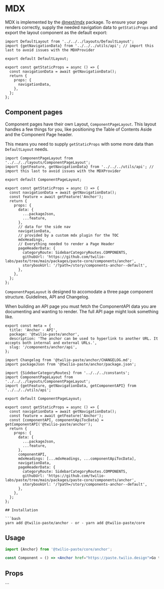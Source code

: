 # MDX

MDX is implemented by the [@next/mdx](https://nextjs.org/docs/advanced-features/using-mdx) package. To ensure your page renders correctly, supply the needed navigation data to `getStaticProps` and export the layout component as the default export:

```tsx
import DefaultLayout from '../../../layouts/DefaultLayout';
import {getNavigationData} from '../../../utils/api'; // import this last to avoid issues with the MDXProvider

export default DefaultLayout;

export const getStaticProps = async () => {
  const navigationData = await getNavigationData();
  return {
    props: {
      navigationData,
    },
  };
};
```

## Component pages

Component pages have their own Layout, `ComponentPageLayout`. This layout handles a few things for you, like positioning the Table of Contents Aside and the Component Page header.

This means you need to supply `getStaticProps` with some more data than `DefaultLayout` needs.

```tsx
import ComponentPageLayout from '../../../layouts/ComponentPageLayout';
import {getFeature, getNavigationData} from '../../../utils/api'; // import this last to avoid issues with the MDXProvider

export default ComponentPageLayout;

export const getStaticProps = async () => {
  const navigationData = await getNavigationData();
  const feature = await getFeature('Anchor');
  return {
    props: {
      data: {
        ...packageJson,
        ...feature,
      },
      // data for the side nav
      navigationData,
      // provided by a custom mdx plugin for the TOC
      mdxHeadings,
      // Everything needed to render a Page Header
      pageHeaderData: {
        categoryRoute: SidebarCategoryRoutes.COMPONENTS,
        githubUrl: 'https://github.com/twilio-labs/paste/tree/main/packages/paste-core/components/anchor',
        storybookUrl: '/?path=/story/components-anchor--default',
      },
    },
  };
};
```

`ComponentPageLayout` is designed to accomodate a three page component structure. Guidelines, API and Changelog.

When building an API page you must fetch the ComponentAPI data you are documenting and wanting to render. The full API page might look something like.

````tsx
export const meta = {
  title: 'Anchor - API',
  package: '@twilio-paste/anchor',
  description: 'The anchor can be used to hyperlink to another URL. It accepts both internal and external URLs.',
  slug: '/components/anchor/api',
};

import Changelog from '@twilio-paste/anchor/CHANGELOG.md';
import packageJson from '@twilio-paste/anchor/package.json';

import {SidebarCategoryRoutes} from '../../../constants';
import ComponentPageLayout from '../../../layouts/ComponentPageLayout';
import {getFeature, getNavigationData, getComponentAPI} from '../../../utils/api';

export default ComponentPageLayout;

export const getStaticProps = async () => {
  const navigationData = await getNavigationData();
  const feature = await getFeature('Anchor');
  const {componentAPI, componentApiTocData} = getComponentAPI('@twilio-paste/anchor');
  return {
    props: {
      data: {
        ...packageJson,
        ...feature,
      },
      componentAPI,
      mdxHeadings: [...mdxHeadings, ...componentApiTocData],
      navigationData,
      pageHeaderData: {
        categoryRoute: SidebarCategoryRoutes.COMPONENTS,
        githubUrl: 'https://github.com/twilio-labs/paste/tree/main/packages/paste-core/components/anchor',
        storybookUrl: '/?path=/story/components-anchor--default',
      },
    },
  };
};

## Installation

```bash
yarn add @twilio-paste/anchor - or - yarn add @twilio-paste/core
````

## Usage

```jsx
import {Anchor} from '@twilio-paste/core/anchor';

const Component = () => <Anchor href="https://paste.twilio.design">Go to Paste</Anchor>;
```

## Props

<PropsTable componentAPI={props.componentAPI} />
```
